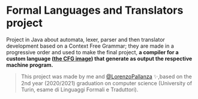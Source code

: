 # Formal Languages and Translators project

Project in Java about automata, lexer, parser and then translator development based on a Context Free Grammar; they are made in a progressive order and used to make the final project, **a compiler for a custom language ([the CFG image](https://github.com/lucamodica/LFT/blob/main/Context_Free_Grammar.jpg)) that generate as output the respective machine program.**

> This project was made by me and [@LorenzoPallanza](https://github.com/LorenzoPallanza) ✨,based on the 2nd year (2020/2021) graduation on computer science (University of Turin, esame di Linguaggi Formali e Traduttori).
